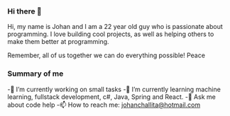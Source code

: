 ### Hi there 👋

Hi, my name is Johan and I am a 22 year old guy who is passionate about programming. I love building cool projects, as well as helping others to make them better at programming.

Remember, all of us together we can do everything possible! Peace

### Summary of me 
-🔭 I’m currently working on small tasks
-🌱 I’m currently learning machine learning, fullstack development, c#, Java, Spring and React. 
-💬 Ask me about code help
-📫 How to reach me: johanchallita@hotmail.com

<!--
**johan123456718/johan123456718** is a ✨ _special_ ✨ repository because its `README.md` (this file) appears on your GitHub profile.

-->

